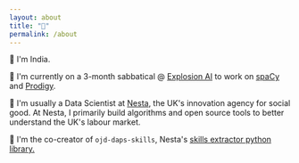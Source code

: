 ```yaml
---
layout: about
title: "👋"
permalink: /about
---
```


**👋**
I'm India.

**🌱**
I'm currently on a 3-month sabbatical @ [Explosion AI](https://explosion.ai) to work on [spaCy](https://spacy.io) and [Prodigy](https://prodi.gy). 

**🔎**
I'm usually a Data Scientist at [Nesta](nesta.org.uk), the UK's innovation agency for social good. At Nesta, I primarily build algorithms and open source tools to better understand the UK's labour market. 

**🐍** 
I'm the co-creator of `ojd-daps-skills`, Nesta's [skills extractor python library.](https://pypi.org/project/ojd-daps-skills/) 
